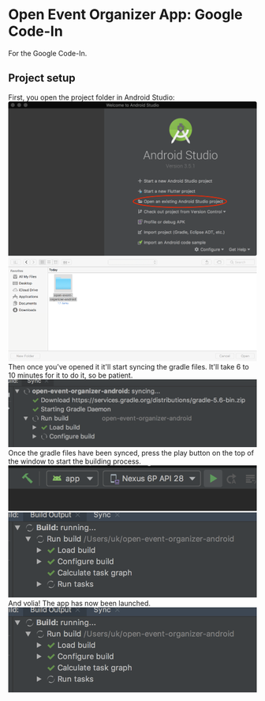 # Open Event Organizer App: Google Code-In
For the Google Code-In.
## Project setup
First, you open the project folder in Android Studio:
![alt text](https://raw.githubusercontent.com/niknabhankhan/open-event-organizer-android/development/GoogleCodeInReadmeFiles/GoogleCodeInAndroid0.png)
![alt text](https://raw.githubusercontent.com/niknabhankhan/open-event-organizer-android/development/GoogleCodeInReadmeFiles/GoogleCodeInAndroid0.5.png)
Then once you've opened it it'll start syncing the gradle files. It'll take 6 to 10 minutes for it to do it, so be patient.
![alt text](https://raw.githubusercontent.com/niknabhankhan/open-event-organizer-android/development/GoogleCodeInReadmeFiles/GoogleCodeInAndroid1.png)
Once the gradle files have been synced, press the play button on the top of the window to start the building process.
![alt text](https://raw.githubusercontent.com/niknabhankhan/open-event-organizer-android/development/GoogleCodeInReadmeFiles/GoogleCodeInAndroid2.png)
![alt text](https://github.com/niknabhankhan/open-event-organizer-android/blob/development/GoogleCodeInReadmeFiles/GoogleCodeInAndroid3.png)
And volia! The app has now been launched.
![alt text](https://github.com/niknabhankhan/open-event-organizer-android/blob/development/GoogleCodeInReadmeFiles/GoogleCodeInAndroid3.png)
